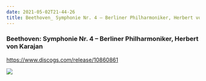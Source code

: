```yaml
---
date: 2021-05-02T21-44-26
title: Beethoven_ Symphonie Nr. 4 – Berliner Philharmoniker, Herbert von Karajan
---
```

### Beethoven: Symphonie Nr. 4 – Berliner Philharmoniker, Herbert von Karajan
https://www.discogs.com/release/10860861

![](dayone-moment://C6347F91FEAE43E093F344EA67C3E396)
